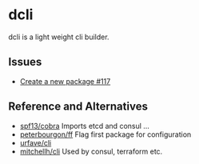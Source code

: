 # dcli

dcli is a light weight cli builder.

## Issues

- [Create a new package #117](https://github.com/dyweb/gommon/issues/117)

## Reference and Alternatives

- [spf13/cobra](https://github.com/spf13/cobra) Imports etcd and consul ...
- [peterbourgon/ff](https://github.com/peterbourgon/ff) Flag first package for configuration
- [urfave/cli](https://github.com/urfave/cli)
- [mitchellh/cli](https://github.com/mitchellh/cli) Used by consul, terraform etc.